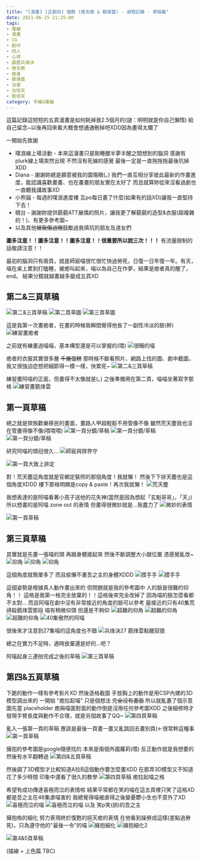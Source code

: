 ```yaml
---
title: "[漫畫] [正劇向] 復甦 (挹天癒 & 藐烽雲) - 過程記錄 - 草稿篇"
date: 2021-06-25 21:25:00
tags: 
- 電繪
- 漫畫
- CG
- 創作
- 同人
- 心得
- 霹靂兵烽決
- 挹天癒
- 癒者
- 藐烽雲
- 治者
- 治玹天
- 智玹天
category: 手繪&電繪
---
```


這篇記錄這短短的五頁漫畫是如何耗掉我2.5個月的(謎：明明就是你自己懶惰)
給自己留念~以後再回來看大概會想通通刪掉吧XDD因為畫得太爛了

一開始先致謝
- 噗浪線上場活動 - 本來這漫畫只是剛睡醒半夢半醒之間想到的腦洞 感謝有plurk線上場突然出現 不然沒有死線的感覺 最後一定是一直拖拖拖最後坑掉XDD
- Diana - 謝謝妳總是願意被我的圖傷眼(。) 我們一直互相分享彼此最新的作畫進度，能認識喜歡畫畫、也在畫畫的朋友實在太好了 而且就算妳從來沒看過劇也一直聽我講故事XD
- 小熊貓 - 每週的噗浪進度樓 互po每日畫了什麼(如果有的話XD)讓我一直堅持下去！
- 硯台 - 謝謝妳提供藐藐ATT展偶的照片，讓我更了解藐藐的造型&衣服(超複雜的！)、有更多參考圖~
- 以及其他~~被我傷過眼~~鼓勵過我填坑的朋友及道友們

**圖多注意！！圖多注意！！圖多注意！！很重要所以說三次！！！**
有流量限制的話敬請注意！！

<!--more-->

最初的腦洞只有兩頁，就是師宸喵很忙很忙快過勞死，日復一日年復一年。有天，喵在桌上累到打瞌睡，被癒叫起來，喵以為自己在作夢，結果是癒者真的醒了，end。
結果分鏡就越畫越多變成五頁XD

## 第二&三頁草稿

![第二&三頁草稿](3.png)
![第二頁草圖](4.png)
![第三頁草圖](5.png)

這是我第一次畫癒者，在畫的時候我瞬間覺得他長了一副性冷淡的臉(幹)
![練習畫癒者](1.png)

之前就有練畫過喵喵，基本構型還是可以掌握的(喂)
![很睏的喵](2.png)

癒者的衣服其實很多層 ~~千層蛋糕~~
那時候不斷看照片、網路上找的圖、劇中截圖，我又很強迫症想把細節得一模一樣，快累死~
![第二&三頁草稿](6.jpeg)

練習畫阿喵的正面，但畫得不太像就是(。)
之後準備用在第二頁，喵喵坐著寫字那格
![練習畫藐烽雲](7.png)

## 第一頁草稿

總之就是猂族歡樂移民的畫面，畫路人甲超輕鬆不用管像不像
雖然荒天塵我也沒在管畫得像不像(喂喂喂)
![第一頁分鏡/草稿](8.png)
![第一頁分鏡/草稿](10.png)
![第一頁分鏡/草稿](11.png)

研究阿喵的頭冠很久…
![師宸與猂界守](12.png)

![第一頁大致上排定](13.png)

對！荒天塵這角度就是官網定裝照的那個角度！我就懶！
然後下下排天塵也是這個角度XDDD
樓下那格明顯是copy & paste！再次我就懶！
![荒天塵](14.png)

我想表達的是阿喵看著小孩子送他的花失神(當然是因為想起「玄魁哥哥」，「天」)
所以想畫的是阿喵 zone out 的表情 但畫得很微妙就是…我盡力了
![微妙的表情](15.png)

![第一頁草稿](16.jpeg)

## 第三頁草稿

其實就是先畫一張喵的頭 再跟身體接起來 然後不斷調整大小跟位置 憑感覺亂改~
![仰角](17.png)
![仰角](18.png)
![仰角](19.png)

這個角度就簡單多了
而且偷懶不畫吾之主的身體XDDD
![摸手手](20.png)
![摸手手](21.png)

這個姿勢是根據真人動作畫出來的 但問題就是我的參考圖中 人的臉是很難的仰角！！
這格是我第一格完全放棄的！！這格後來完全改掉了
因為喵的臉怎麼看都不太對…
而且阿喵在劇中沒有非常接近的角度的臉可以參考
最接近的只有40集荒禘殺藐烽雲那段 喵有稍微仰頭 但還是不夠仰
![超難的仰角](22.png)
![超難的仰角](23.png)
![超難的仰角](24.png)
![40集傲然的阿喵](battle_torches_40-0003.png)

很後來才注意到27集喵的這角度也不錯
![兵烽決27 藐烽雲點醒寂狼](battle_torches_27-0001.png)

總之在實力不足時，適時放棄還是好的…吧？

阿喵起身三連拍完成之後的草稿
![第三頁草稿](25.jpeg)

## 第四&五頁草稿

下跪的動作一樣有參考影片XD 然後逐格截圖
手放胸上的動作是用CSP內建的3D模型調出來的
一開始 "癒拉起喵" 只是個想法 ~~完全沒有畫面~~ 所以就亂畫了個示意圖先當 placeholder
癒與喵面對面的動作倒是沒用任何參考圖XDD 之後細修時才發現手臂長度與動作不合理，就是另個故事了QQ~
![第四頁草稿](26.png)

亂入一張第一頁的草稿
應該是最後一頁畫一畫又亂跳回去畫別頁(<-很常幹這種事
![第一頁草稿](27.jpeg)

擁抱的參考圖是google隨便找的 本來是兩個外國蘿莉(喂)
反正動作就是我想要的
然後有水平翻轉過
![第四&五頁草稿](28.jpeg)

然後調了3D模型才比較知道A拉B這個動作要怎麼畫XDD
在那弄3D模型又不知道花了多少時間 印象中還看了很久的教學
![第四頁草稿 癒拉起喵之格](29.png)

希望有成功傳達喜極而泣的表情啦 結果平常都在笑的喵在這五頁裡只笑了這格XD
都是吾之主在46集虐喵害的 我總覺得喵被虐得之後變憂鬱小生也不意外了XD
![喜極而泣的喵](30.png)
![喜極而泣的喵 以及 笑p笑(誤)的吾之主](31.png)

擁抱格的細化
努力表現終於復甦的挹天癒的表情 在他看到操勞成這樣(差點過勞死)，只為遵守他的"最後一令"的喵
![擁抱細化](32.png)
![擁抱細化2](33.png)

![第4&5頁草稿](34.jpeg)

(描線 + 上色篇 TBC)
